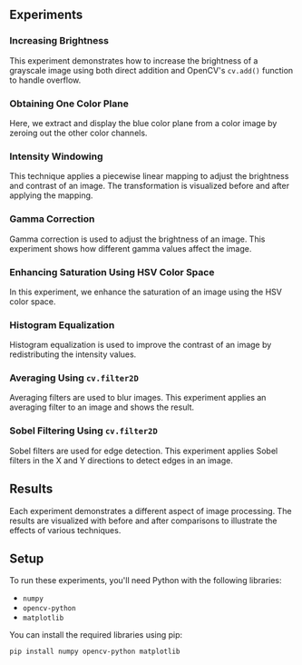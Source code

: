## Experiments

### Increasing Brightness

This experiment demonstrates how to increase the brightness of a grayscale image using both direct addition and OpenCV's `cv.add()` function to handle overflow.

### Obtaining One Color Plane

Here, we extract and display the blue color plane from a color image by zeroing out the other color channels.

### Intensity Windowing

This technique applies a piecewise linear mapping to adjust the brightness and contrast of an image. The transformation is visualized before and after applying the mapping.

### Gamma Correction

Gamma correction is used to adjust the brightness of an image. This experiment shows how different gamma values affect the image.

### Enhancing Saturation Using HSV Color Space

In this experiment, we enhance the saturation of an image using the HSV color space.

### Histogram Equalization

Histogram equalization is used to improve the contrast of an image by redistributing the intensity values.

### Averaging Using `cv.filter2D`

Averaging filters are used to blur images. This experiment applies an averaging filter to an image and shows the result.

### Sobel Filtering Using `cv.filter2D`

Sobel filters are used for edge detection. This experiment applies Sobel filters in the X and Y directions to detect edges in an image.

## Results

Each experiment demonstrates a different aspect of image processing. The results are visualized with before and after comparisons to illustrate the effects of various techniques.

## Setup

To run these experiments, you'll need Python with the following libraries:

- `numpy`
- `opencv-python`
- `matplotlib`

You can install the required libraries using pip:

```bash
pip install numpy opencv-python matplotlib
